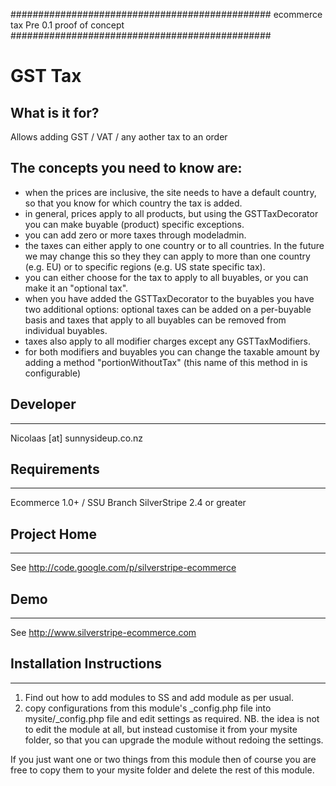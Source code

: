 ###############################################
ecommerce tax
Pre 0.1 proof of concept
###############################################

GST Tax
================

## What is it for?

Allows adding  GST / VAT / any aother tax to an order

## The concepts you need to know are:

*   when the prices are inclusive, the site needs to have a default country, so that you know for which country the tax is added.
*   in general, prices apply to all products, but using the GSTTaxDecorator you can make buyable (product) specific exceptions.
*   you can add zero or more taxes through modeladmin.
*   the taxes can either apply to one country or to all countries. In the future we may change this so they they can apply to more than one country (e.g. EU) or to specific regions (e.g. US state specific tax).
*   you can either choose for the tax to apply to all buyables, or you can make it an "optional tax".
*   when you have added the GSTTaxDecorator to the buyables you have two additional options:  optional taxes can be added on a per-buyable basis and taxes that apply to all buyables can be removed from individual buyables.
*   taxes also apply to all modifier charges except any GSTTaxModifiers.
*   for both modifiers and buyables you can change the taxable amount by adding a method "portionWithoutTax" (this name of this method in is configurable)




## Developer
-----------------------------------------------
Nicolaas [at] sunnysideup.co.nz

## Requirements
-----------------------------------------------
Ecommerce 1.0+ / SSU Branch
SilverStripe 2.4 or greater

## Project Home
-----------------------------------------------
See http://code.google.com/p/silverstripe-ecommerce

## Demo
-----------------------------------------------
See http://www.silverstripe-ecommerce.com

## Installation Instructions
-----------------------------------------------
1. Find out how to add modules to SS and add module as per usual.
2. copy configurations from this module's _config.php file
into mysite/_config.php file and edit settings as required.
NB. the idea is not to edit the module at all, but instead customise
it from your mysite folder, so that you can upgrade the module without redoing the settings.

If you just want one or two things from this module
then of course you are free to copy them to your
mysite folder and delete the rest of this module.
